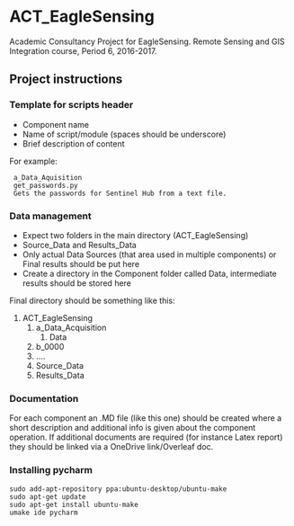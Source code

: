 # ACT_EagleSensing
Academic Consultancy Project for EagleSensing. Remote Sensing and GIS Integration course, Period 6, 2016-2017.

## Project instructions

### Template for scripts header

- Component name
- Name of script/module (spaces should be underscore)
- Brief description of content

For example:

     a_Data_Aquisition
     get_passwords.py
     Gets the passwords for Sentinel Hub from a text file.

### Data management

- Expect two folders in the main directory (ACT_EagleSensing)
- Source_Data and Results_Data
- Only actual Data Sources (that area used in multiple components) or Final results should be put here
- Create a directory in the Component folder called Data, intermediate results should be stored here

Final directory should be something like this:

1. ACT_EagleSensing
    1. a_Data_Acquisition
        1. Data
    1. b_0000
    1. ....
    1. Source_Data
    1. Results_Data
    
 ### Documentation
 
 For each component an .MD file (like this one) should be created where a short description and additional info is given about the component operation.
 If additional documents are required (for instance Latex report) they should be linked via a OneDrive link/Overleaf doc.
    
 ### Installing pycharm

    sudo add-apt-repository ppa:ubuntu-desktop/ubuntu-make
    sudo apt-get update
    sudo apt-get install ubuntu-make
    umake ide pycharm
